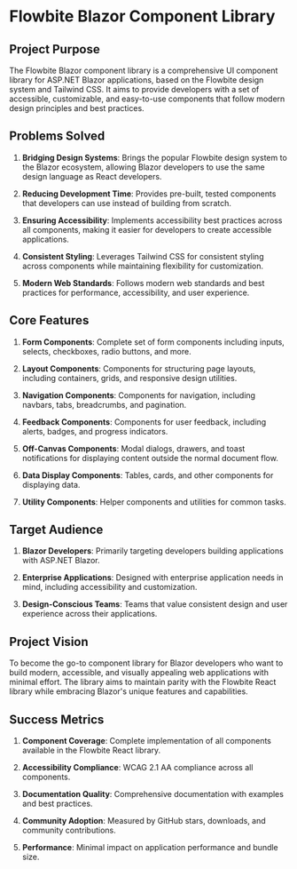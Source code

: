 # Flowbite Blazor Component Library

## Project Purpose
The Flowbite Blazor component library is a comprehensive UI component library for ASP.NET Blazor applications, based on the Flowbite design system and Tailwind CSS. It aims to provide developers with a set of accessible, customizable, and easy-to-use components that follow modern design principles and best practices.

## Problems Solved
1. **Bridging Design Systems**: Brings the popular Flowbite design system to the Blazor ecosystem, allowing Blazor developers to use the same design language as React developers.

2. **Reducing Development Time**: Provides pre-built, tested components that developers can use instead of building from scratch.

3. **Ensuring Accessibility**: Implements accessibility best practices across all components, making it easier for developers to create accessible applications.

4. **Consistent Styling**: Leverages Tailwind CSS for consistent styling across components while maintaining flexibility for customization.

5. **Modern Web Standards**: Follows modern web standards and best practices for performance, accessibility, and user experience.

## Core Features
1. **Form Components**: Complete set of form components including inputs, selects, checkboxes, radio buttons, and more.

2. **Layout Components**: Components for structuring page layouts, including containers, grids, and responsive design utilities.

3. **Navigation Components**: Components for navigation, including navbars, tabs, breadcrumbs, and pagination.

4. **Feedback Components**: Components for user feedback, including alerts, badges, and progress indicators.

5. **Off-Canvas Components**: Modal dialogs, drawers, and toast notifications for displaying content outside the normal document flow.

6. **Data Display Components**: Tables, cards, and other components for displaying data.

7. **Utility Components**: Helper components and utilities for common tasks.

## Target Audience
1. **Blazor Developers**: Primarily targeting developers building applications with ASP.NET Blazor.

2. **Enterprise Applications**: Designed with enterprise application needs in mind, including accessibility and customization.

3. **Design-Conscious Teams**: Teams that value consistent design and user experience across their applications.

## Project Vision
To become the go-to component library for Blazor developers who want to build modern, accessible, and visually appealing web applications with minimal effort. The library aims to maintain parity with the Flowbite React library while embracing Blazor's unique features and capabilities.

## Success Metrics
1. **Component Coverage**: Complete implementation of all components available in the Flowbite React library.

2. **Accessibility Compliance**: WCAG 2.1 AA compliance across all components.

3. **Documentation Quality**: Comprehensive documentation with examples and best practices.

4. **Community Adoption**: Measured by GitHub stars, downloads, and community contributions.

5. **Performance**: Minimal impact on application performance and bundle size.
